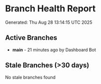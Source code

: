# Branch Health Report
Generated: Thu Aug 28 13:14:15 UTC 2025

## Active Branches
- **main** - 21 minutes ago by Dashboard Bot

## Stale Branches (>30 days)
No stale branches found
